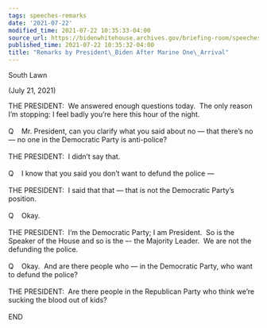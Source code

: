 ```yaml
---
tags: speeches-remarks
date: '2021-07-22'
modified_time: 2021-07-22 10:35:33-04:00
source_url: https://bidenwhitehouse.archives.gov/briefing-room/speeches-remarks/2021/07/22/remarks-by-president-biden-after-marine-one-arrival-4/
published_time: 2021-07-22 10:35:32-04:00
title: "Remarks by President\_Biden After Marine One\_Arrival"
---
```

 
South Lawn

(July 21, 2021)

THE PRESIDENT:  We answered enough questions today.  The only reason I’m
stopping: I feel badly you’re here this hour of the night.  
   
Q    Mr. President, can you clarify what you said about no — that
there’s no — no one in the Democratic Party is anti-police?  
   
THE PRESIDENT:  I didn’t say that.  
   
Q    I know that you said you don’t want to defund the police —  
   
THE PRESIDENT:  I said that that — that is not the Democratic Party’s
position.   
   
Q    Okay.  
   
THE PRESIDENT:  I’m the Democratic Party; I am President.  So is the
Speaker of the House and so is the –- the Majority Leader.  We are not
the defunding the police.  
   
Q    Okay.  And are there people who — in the Democratic Party, who want
to defund the police?  
   
THE PRESIDENT:  Are there people in the Republican Party who think we’re
sucking the blood out of kids?  
   
END
